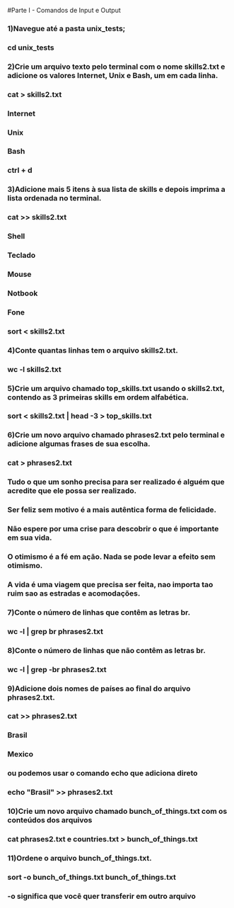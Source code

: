 #Parte I - Comandos de Input e Output

### 1)Navegue até a pasta unix_tests;  
### cd unix_tests
### 2)Crie um arquivo texto pelo terminal com o nome skills2.txt e adicione os valores Internet, Unix e Bash, um em cada linha.  
### cat > skills2.txt
### Internet  
### Unix  
### Bash
### ctrl + d

### 3)Adicione mais 5 itens à sua lista de skills e depois imprima a lista ordenada no terminal.  
### cat >> skills2.txt
### Shell
### Teclado
### Mouse
### Notbook
### Fone
### sort < skills2.txt  

### 4)Conte quantas linhas tem o arquivo skills2.txt.  
### wc -l skills2.txt 

### 5)Crie um arquivo chamado top_skills.txt usando o skills2.txt, contendo as 3 primeiras skills em ordem alfabética.  
### sort < skills2.txt | head -3  > top_skills.txt  

### 6)Crie um novo arquivo chamado phrases2.txt pelo terminal e adicione algumas frases de sua escolha.  
### cat > phrases2.txt
### Tudo o que um sonho precisa para ser realizado é alguém que acredite que ele possa ser realizado.
### Ser feliz sem motivo é a mais autêntica forma de felicidade.
### Não espere por uma crise para descobrir o que é importante em sua vida.
### O otimismo é a fé em ação. Nada se pode levar a efeito sem otimismo.
### A vida é uma viagem que precisa ser feita, nao importa tao ruim sao as estradas e acomodações.

### 7)Conte o número de linhas que contêm as letras br.  
### wc -l | grep br phrases2.txt

### 8)Conte o número de linhas que não contêm as letras br.  
### wc -l | grep -br phrases2.txt

### 9)Adicione dois nomes de países ao final do arquivo phrases2.txt.  
###  cat >> phrases2.txt
### Brasil
### Mexico
### ou podemos usar o comando echo que adiciona direto
### echo "Brasil" >>  phrases2.txt 

### 10)Crie um novo arquivo chamado bunch_of_things.txt com os conteúdos dos arquivos  
### cat phrases2.txt e countries.txt > bunch_of_things.txt   

### 11)Ordene o arquivo bunch_of_things.txt.  
### sort -o bunch_of_things.txt bunch_of_things.txt
### -o significa que você quer transferir em outro arquivo

